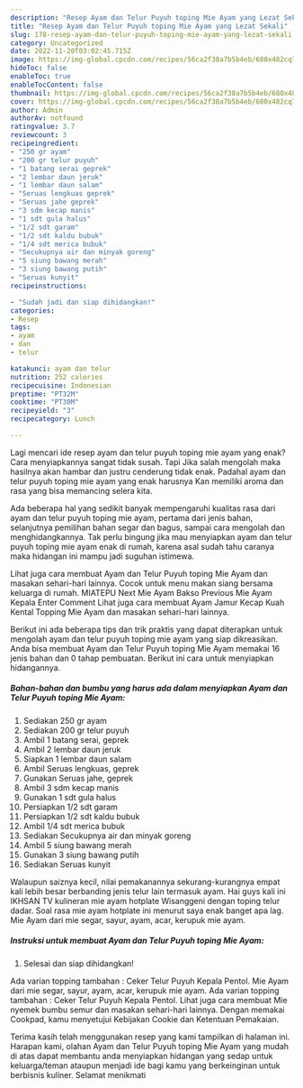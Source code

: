 ```yaml
---
description: "Resep Ayam dan Telur Puyuh toping Mie Ayam yang Lezat Sekali"
title: "Resep Ayam dan Telur Puyuh toping Mie Ayam yang Lezat Sekali"
slug: 178-resep-ayam-dan-telur-puyuh-toping-mie-ayam-yang-lezat-sekali
category: Uncategorized
date: 2022-11-20T03:02:45.715Z
image: https://img-global.cpcdn.com/recipes/56ca2f38a7b5b4eb/680x482cq70/ayam-dan-telur-puyuh-toping-mie-ayam-foto-resep-utama.jpg
hideToc: false
enableToc: true
enableTocContent: false
thumbnail: https://img-global.cpcdn.com/recipes/56ca2f38a7b5b4eb/680x482cq70/ayam-dan-telur-puyuh-toping-mie-ayam-foto-resep-utama.jpg
cover: https://img-global.cpcdn.com/recipes/56ca2f38a7b5b4eb/680x482cq70/ayam-dan-telur-puyuh-toping-mie-ayam-foto-resep-utama.jpg
author: Admin
authorAv: notfound
ratingvalue: 3.7
reviewcount: 3
recipeingredient:
- "250 gr ayam"
- "200 gr telur puyuh"
- "1 batang serai geprek"
- "2 lembar daun jeruk"
- "1 lembar daun salam"
- "Seruas lengkuas geprek"
- "Seruas jahe geprek"
- "3 sdm kecap manis"
- "1 sdt gula halus"
- "1/2 sdt garam"
- "1/2 sdt kaldu bubuk"
- "1/4 sdt merica bubuk"
- "Secukupnya air dan minyak goreng"
- "5 siung bawang merah"
- "3 siung bawang putih"
- "Seruas kunyit"
recipeinstructions:

- "Sudah jadi dan siap dihidangkan!"
categories:
- Resep
tags:
- ayam
- dan
- telur

katakunci: ayam dan telur 
nutrition: 252 calories
recipecuisine: Indonesian
preptime: "PT32M"
cooktime: "PT30M"
recipeyield: "3"
recipecategory: Lunch

---
```



Lagi mencari ide resep ayam dan telur puyuh toping mie ayam yang enak? Cara menyiapkannya sangat tidak susah. Tapi Jika salah mengolah maka hasilnya akan hambar dan justru cenderung tidak enak. Padahal ayam dan telur puyuh toping mie ayam yang enak harusnya Kan memiliki aroma dan rasa yang bisa memancing selera kita.


Ada beberapa hal yang sedikit banyak mempengaruhi kualitas rasa dari ayam dan telur puyuh toping mie ayam, pertama dari jenis bahan, selanjutnya pemilihan bahan segar dan bagus, sampai cara mengolah dan menghidangkannya. Tak perlu bingung jika mau menyiapkan ayam dan telur puyuh toping mie ayam enak di rumah, karena asal sudah tahu caranya maka hidangan ini mampu jadi suguhan istimewa.

Lihat juga cara membuat Ayam dan Telur Puyuh toping Mie Ayam dan masakan sehari-hari lainnya. Cocok untuk menu makan siang bersama keluarga di rumah. MIATEPU Next Mie Ayam Bakso Previous Mie Ayam Kepala Enter Comment Lihat juga cara membuat Ayam Jamur Kecap Kuah Kental Topping Mie Ayam dan masakan sehari-hari lainnya.


Berikut ini ada beberapa tips dan trik praktis yang dapat diterapkan untuk mengolah ayam dan telur puyuh toping mie ayam yang siap dikreasikan. Anda bisa membuat Ayam dan Telur Puyuh toping Mie Ayam memakai 16 jenis bahan dan 0 tahap pembuatan. Berikut ini cara untuk menyiapkan hidangannya.

<!--inarticleads1-->

##### Bahan-bahan dan bumbu yang harus ada dalam menyiapkan Ayam dan Telur Puyuh toping Mie Ayam:

1. Sediakan 250 gr ayam
1. Sediakan 200 gr telur puyuh
1. Ambil 1 batang serai, geprek
1. Ambil 2 lembar daun jeruk
1. Siapkan 1 lembar daun salam
1. Ambil Seruas lengkuas, geprek
1. Gunakan Seruas jahe, geprek
1. Ambil 3 sdm kecap manis
1. Gunakan 1 sdt gula halus
1. Persiapkan 1/2 sdt garam
1. Persiapkan 1/2 sdt kaldu bubuk
1. Ambil 1/4 sdt merica bubuk
1. Sediakan Secukupnya air dan minyak goreng
1. Ambil 5 siung bawang merah
1. Gunakan 3 siung bawang putih
1. Sediakan Seruas kunyit


Walaupun saiznya kecil, nilai pemakanannya sekurang-kurangnya empat kali lebih besar berbanding jenis telur lain termasuk ayam. Hai guys kali ini IKHSAN TV kulineran mie ayam hotplate Wisanggeni dengan toping telur dadar. Soal rasa mie ayam hotplate ini menurut saya enak banget apa lag. Mie Ayam dari mie segar, sayur, ayam, acar, kerupuk mie ayam. 

<!--inarticleads2-->

##### Instruksi untuk membuat Ayam dan Telur Puyuh toping Mie Ayam:


1. Selesai dan siap dihidangkan!

Ada varian topping tambahan : Ceker Telur Puyuh Kepala Pentol. Mie Ayam dari mie segar, sayur, ayam, acar, kerupuk mie ayam. Ada varian topping tambahan : Ceker Telur Puyuh Kepala Pentol. Lihat juga cara membuat Mie nyemek bumbu semur dan masakan sehari-hari lainnya. Dengan memakai Cookpad, kamu menyetujui Kebijakan Cookie dan Ketentuan Pemakaian. 

Terima kasih telah menggunakan resep yang kami tampilkan di halaman ini. Harapan kami, olahan Ayam dan Telur Puyuh toping Mie Ayam yang mudah di atas dapat membantu anda menyiapkan hidangan yang sedap untuk keluarga/teman ataupun menjadi ide bagi kamu yang berkeinginan untuk berbisnis kuliner. Selamat menikmati
